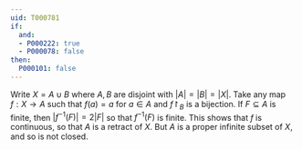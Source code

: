 ```yaml
---
uid: T000781
if:
  and:
  - P000222: true
  - P000078: false
then:
  P000101: false
---
```


Write $X = A\cup B$ where $A, B$ are disjoint with $|A| = |B| = |X|$. Take any map $f:X\to A$ such that $f(a) = a$ for $a\in A$ and $f\restriction_B$ is a bijection. If $F\subseteq A$ is finite, then $|f^{-1}(F)| = 2|F|$ so that $f^{-1}(F)$ is finite. This shows that $f$ is continuous, so that $A$ is a retract of $X$. But $A$ is a proper infinite subset of $X$, and so is not closed.
